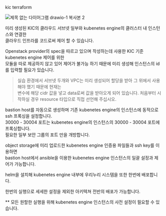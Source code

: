 kic terraform 

![제목 없는 다이어그램 drawio-1 복사본 2](https://github.com/SwaveReleaseNote/terraform/assets/54500840/251138c2-d5fb-439b-8281-cd72dea8075b)

미리 생성된 KIC의 클라우드 서브넷 일부와 kubenetes engine의 클러스터 내 인스턴스와 연결한  
클라우드 인프라를 코드로써 제어 할 수 있습니다.

Openstack provider의 spec을 따르고 있으며 작성하는데 사용한 KIC 기준 kubenetes engine 제어를 위한  
모듈을 따로 제공하지 않고 있어 제어가 불가능 하기 때문에 미리 생성해 인스턴스의 id를 입력할 필요가 있습니다.

> 실습 환경에서 서브넷 두개와 VPC는 미리 생성되어 할당을 받아 그 위에서 사용해야 했기 때문에 현재는  
> 변수에 해당 cidr 값을 넣고 data로써 값을 받아오게 되어 있습니다. 처음부터 시작하실 경우 resource 타입으로 직접 선언해 주십시오.

bastion host를 자동으로 생성하며 기존 kubenetes engine의 인스턴스에 동적으로 ssh 프록싱을 설정합니다.  
30000 - 30004 포트는 kubenetes engine의 인스턴스의 30000 - 30004 포트에 프록싱합니다.  
필요한 일부 보안 그룹의 포트 만을 개방합니다.  

object storage에 미리 업로드한 kubenetes engine 인증용 파일들과 ssh key를 이용하면  
bastion host에서 ansible을 이용한 kubenetes engine 인스턴스의 일괄 설정과 제어가 가능합니다.  

helm을 설치해 kubenetes engine 내부에 우리누리 시스템을 또한 한번에 배포합니다.

한번의 실행으로 세세한 설정을 제외한 아키텍쳐 전반의 배포가 가능합니다.

** 모든 원할한 실행을 위해 kubenetes engine 인스턴스의 사전 설정이 필요할 수 있습니다.
